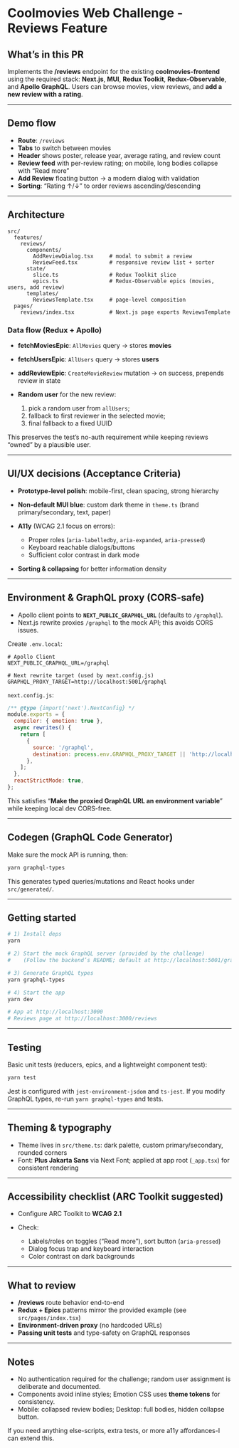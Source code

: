 # Coolmovies Web Challenge - Reviews Feature


## What’s in this PR

Implements the **/reviews** endpoint for the existing **coolmovies-frontend** using the required stack: **Next.js**, **MUI**, **Redux Toolkit**, **Redux-Observable**, and **Apollo GraphQL**.
Users can browse movies, view reviews, and **add a new review with a rating**.

---

## Demo flow

* **Route**: `/reviews`
* **Tabs** to switch between movies
* **Header** shows poster, release year, average rating, and review count
* **Review feed** with per-review rating; on mobile, long bodies collapse with “Read more”
* **Add Review** floating button → a modern dialog with validation
* **Sorting**: “Rating ↑/↓” to order reviews ascending/descending

---

## Architecture

```
src/
  features/
    reviews/
      components/
        AddReviewDialog.tsx     # modal to submit a review
        ReviewFeed.tsx          # responsive review list + sorter
      state/
        slice.ts                # Redux Toolkit slice
        epics.ts                # Redux-Observable epics (movies, users, add review)
      templates/
        ReviewsTemplate.tsx     # page-level composition
  pages/
    reviews/index.tsx           # Next.js page exports ReviewsTemplate
```

### Data flow (Redux + Apollo)

* **fetchMoviesEpic**: `AllMovies` query → stores **movies**
* **fetchUsersEpic**: `AllUsers` query → stores **users**
* **addReviewEpic**: `CreateMovieReview` mutation → on success, prepends review in state
* **Random user** for the new review:

  1. pick a random user from `allUsers`;
  2. fallback to first reviewer in the selected movie;
  3. final fallback to a fixed UUID

This preserves the test’s no-auth requirement while keeping reviews “owned” by a plausible user.

---

## UI/UX decisions (Acceptance Criteria)

* **Prototype-level polish**: mobile-first, clean spacing, strong hierarchy
* **Non-default MUI blue**: custom dark theme in `theme.ts` (brand primary/secondary, text, paper)
* **A11y** (WCAG 2.1 focus on errors):

  * Proper roles (`aria-labelledby`, `aria-expanded`, `aria-pressed`)
  * Keyboard reachable dialogs/buttons
  * Sufficient color contrast in dark mode
* **Sorting & collapsing** for better information density

---

## Environment & GraphQL proxy (CORS-safe)

* Apollo client points to **`NEXT_PUBLIC_GRAPHQL_URL`** (defaults to `/graphql`).
* Next.js rewrite proxies `/graphql` to the mock API; this avoids CORS issues.

Create `.env.local`:

```env
# Apollo Client
NEXT_PUBLIC_GRAPHQL_URL=/graphql

# Next rewrite target (used by next.config.js)
GRAPHQL_PROXY_TARGET=http://localhost:5001/graphql
```

`next.config.js`:

```js
/** @type {import('next').NextConfig} */
module.exports = {
  compiler: { emotion: true },
  async rewrites() {
    return [
      {
        source: '/graphql',
        destination: process.env.GRAPHQL_PROXY_TARGET || 'http://localhost:5001/graphql',
      },
    ];
  },
  reactStrictMode: true,
};
```

This satisfies “**Make the proxied GraphQL URL an environment variable**” while keeping local dev CORS-free.

---

## Codegen (GraphQL Code Generator)

Make sure the mock API is running, then:

```bash
yarn graphql-types
```

This generates typed queries/mutations and React hooks under `src/generated/`.

---

## Getting started

```bash
# 1) Install deps
yarn

# 2) Start the mock GraphQL server (provided by the challenge)
#    (Follow the backend’s README; default at http://localhost:5001/graphql)

# 3) Generate GraphQL types
yarn graphql-types

# 4) Start the app
yarn dev

# App at http://localhost:3000
# Reviews page at http://localhost:3000/reviews
```

---

## Testing

Basic unit tests (reducers, epics, and a lightweight component test):

```bash
yarn test
```

Jest is configured with `jest-environment-jsdom` and `ts-jest`.
If you modify GraphQL types, re-run `yarn graphql-types` and tests.

---

## Theming & typography

* Theme lives in `src/theme.ts`: dark palette, custom primary/secondary, rounded corners
* Font: **Plus Jakarta Sans** via Next Font; applied at app root (`_app.tsx`) for consistent rendering

---

## Accessibility checklist (ARC Toolkit suggested)

* Configure ARC Toolkit to **WCAG 2.1**
* Check:

  * Labels/roles on toggles (“Read more”), sort button (`aria-pressed`)
  * Dialog focus trap and keyboard interaction
  * Color contrast on dark backgrounds

---

## What to review

* **/reviews** route behavior end-to-end
* **Redux + Epics** patterns mirror the provided example (see `src/pages/index.tsx`)
* **Environment-driven proxy** (no hardcoded URLs)
* **Passing unit tests** and type-safety on GraphQL responses

---

## Notes

* No authentication required for the challenge; random user assignment is deliberate and documented.
* Components avoid inline styles; Emotion CSS uses **theme tokens** for consistency.
* Mobile: collapsed review bodies; Desktop: full bodies, hidden collapse button.

If you need anything else-scripts, extra tests, or more a11y affordances-I can extend this.
